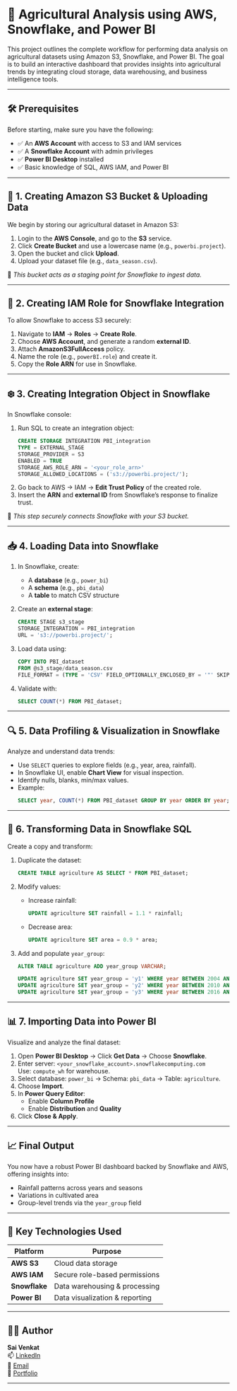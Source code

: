 
# 🌾 Agricultural Analysis using AWS, Snowflake, and Power BI

This project outlines the complete workflow for performing data analysis on agricultural datasets using Amazon S3, Snowflake, and Power BI. The goal is to build an interactive dashboard that provides insights into agricultural trends by integrating cloud storage, data warehousing, and business intelligence tools.

---

## 🛠️ Prerequisites

Before starting, make sure you have the following:

- ✅ An **AWS Account** with access to S3 and IAM services
- ✅ A **Snowflake Account** with admin privileges
- ✅ **Power BI Desktop** installed
- ✅ Basic knowledge of SQL, AWS IAM, and Power BI

---

## 📁 1. Creating Amazon S3 Bucket & Uploading Data

We begin by storing our agricultural dataset in Amazon S3:

1. Login to the **AWS Console**, and go to the **S3** service.
2. Click **Create Bucket** and use a lowercase name (e.g., `powerbi.project`).
3. Open the bucket and click **Upload**.
4. Upload your dataset file (e.g., `data_season.csv`).

📌 *This bucket acts as a staging point for Snowflake to ingest data.*

---

## 🔐 2. Creating IAM Role for Snowflake Integration

To allow Snowflake to access S3 securely:

1. Navigate to **IAM** → **Roles** → **Create Role**.
2. Choose **AWS Account**, and generate a random **external ID**.
3. Attach **AmazonS3FullAccess** policy.
4. Name the role (e.g., `powerBI.role`) and create it.
5. Copy the **Role ARN** for use in Snowflake.

---

## ❄️ 3. Creating Integration Object in Snowflake

In Snowflake console:

1. Run SQL to create an integration object:
   ```sql
   CREATE STORAGE INTEGRATION PBI_integration
   TYPE = EXTERNAL_STAGE
   STORAGE_PROVIDER = S3
   ENABLED = TRUE
   STORAGE_AWS_ROLE_ARN = '<your_role_arn>'
   STORAGE_ALLOWED_LOCATIONS = ('s3://powerbi.project/');
   ```
2. Go back to AWS → IAM → **Edit Trust Policy** of the created role.
3. Insert the **ARN** and **external ID** from Snowflake’s response to finalize trust.

📌 *This step securely connects Snowflake with your S3 bucket.*

---

## 📥 4. Loading Data into Snowflake

1. In Snowflake, create:
   - A **database** (e.g., `power_bi`)
   - A **schema** (e.g., `pbi_data`)
   - A **table** to match CSV structure

2. Create an **external stage**:
   ```sql
   CREATE STAGE s3_stage
   STORAGE_INTEGRATION = PBI_integration
   URL = 's3://powerbi.project/';
   ```

3. Load data using:
   ```sql
   COPY INTO PBI_dataset
   FROM @s3_stage/data_season.csv
   FILE_FORMAT = (TYPE = 'CSV' FIELD_OPTIONALLY_ENCLOSED_BY = '"' SKIP_HEADER = 1);
   ```

4. Validate with:
   ```sql
   SELECT COUNT(*) FROM PBI_dataset;
   ```

---

## 🔍 5. Data Profiling & Visualization in Snowflake

Analyze and understand data trends:

- Use `SELECT` queries to explore fields (e.g., year, area, rainfall).
- In Snowflake UI, enable **Chart View** for visual inspection.
- Identify nulls, blanks, min/max values.
- Example:
  ```sql
  SELECT year, COUNT(*) FROM PBI_dataset GROUP BY year ORDER BY year;
  ```

---

## 🧪 6. Transforming Data in Snowflake SQL

Create a copy and transform:

1. Duplicate the dataset:
   ```sql
   CREATE TABLE agriculture AS SELECT * FROM PBI_dataset;
   ```

2. Modify values:
   - Increase rainfall:
     ```sql
     UPDATE agriculture SET rainfall = 1.1 * rainfall;
     ```
   - Decrease area:
     ```sql
     UPDATE agriculture SET area = 0.9 * area;
     ```

3. Add and populate `year_group`:
   ```sql
   ALTER TABLE agriculture ADD year_group VARCHAR;

   UPDATE agriculture SET year_group = 'y1' WHERE year BETWEEN 2004 AND 2009;
   UPDATE agriculture SET year_group = 'y2' WHERE year BETWEEN 2010 AND 2015;
   UPDATE agriculture SET year_group = 'y3' WHERE year BETWEEN 2016 AND 2019;
   ```

---

## 📊 7. Importing Data into Power BI

Visualize and analyze the final dataset:

1. Open **Power BI Desktop** → Click **Get Data** → Choose **Snowflake**.
2. Enter server: `<your_snowflake_account>.snowflakecomputing.com`  
   Use: `compute_wh` for warehouse.
3. Select database: `power_bi` → Schema: `pbi_data` → Table: `agriculture`.
4. Choose **Import**.
5. In **Power Query Editor**:
   - Enable **Column Profile**
   - Enable **Distribution** and **Quality**
6. Click **Close & Apply**.

---

## 📈 Final Output

You now have a robust Power BI dashboard backed by Snowflake and AWS, offering insights into:

- Rainfall patterns across years and seasons
- Variations in cultivated area
- Group-level trends via the `year_group` field

---

## 🧠 Key Technologies Used

| Platform     | Purpose                        |
|--------------|--------------------------------|
| **AWS S3**   | Cloud data storage             |
| **AWS IAM**  | Secure role-based permissions  |
| **Snowflake**| Data warehousing & processing  |
| **Power BI** | Data visualization & reporting |

---

## 🧑‍💻 Author

**Sai Venkat**  
📫 [LinkedIn](https://www.linkedin.com/in/venkat-sai-928b741b7)  
📧 [Email](mailto:vsai1698@gmmail.com)  
📂 [Portfolio](#)

---
